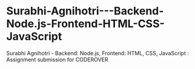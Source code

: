 # Surabhi-Agnihotri---Backend-Node.js-Frontend-HTML-CSS-JavaScript
Surabhi Agnihotri - Backend: Node.js, Frontend: HTML, CSS, JavaScript : Assignment submission for CODEROVER
